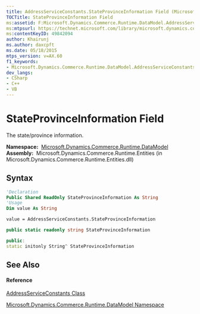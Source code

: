 ```yaml
---
title: AddressServiceConstants.StateProvinceInformation Field (Microsoft.Dynamics.Commerce.Runtime.DataModel)
TOCTitle: StateProvinceInformation Field
ms:assetid: F:Microsoft.Dynamics.Commerce.Runtime.DataModel.AddressServiceConstants.StateProvinceInformation
ms:mtpsurl: https://technet.microsoft.com/library/microsoft.dynamics.commerce.runtime.datamodel.addressserviceconstants.stateprovinceinformation(v=AX.60)
ms:contentKeyID: 49842094
author: Khairunj
ms.author: daxcpft
ms.date: 05/18/2015
mtps_version: v=AX.60
f1_keywords:
- Microsoft.Dynamics.Commerce.Runtime.DataModel.AddressServiceConstants.StateProvinceInformation
dev_langs:
- CSharp
- C++
- VB
---
```


# StateProvinceInformation Field

The state/province information.

**Namespace:**  [Microsoft.Dynamics.Commerce.Runtime.DataModel](microsoft-dynamics-commerce-runtime-datamodel-namespace.md)  
**Assembly:**  Microsoft.Dynamics.Commerce.Runtime.Entities (in Microsoft.Dynamics.Commerce.Runtime.Entities.dll)

## Syntax

``` vb
'Declaration
Public Shared ReadOnly StateProvinceInformation As String
'Usage
Dim value As String

value = AddressServiceConstants.StateProvinceInformation
```

``` csharp
public static readonly string StateProvinceInformation
```

``` c++
public:
static initonly String^ StateProvinceInformation
```

## See Also

#### Reference

[AddressServiceConstants Class](addressserviceconstants-class-microsoft-dynamics-commerce-runtime-datamodel.md)

[Microsoft.Dynamics.Commerce.Runtime.DataModel Namespace](microsoft-dynamics-commerce-runtime-datamodel-namespace.md)

